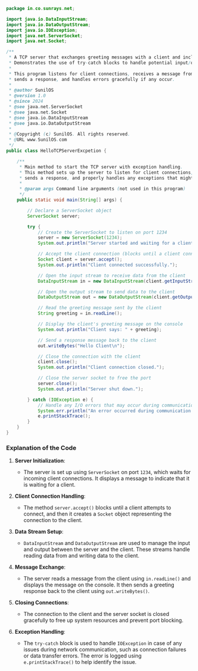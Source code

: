 ```java
package in.co.sunrays.net;

import java.io.DataInputStream;
import java.io.DataOutputStream;
import java.io.IOException;
import java.net.ServerSocket;
import java.net.Socket;

/**
 * A TCP server that exchanges greeting messages with a client and includes exception handling.
 * Demonstrates the use of try-catch blocks to handle potential input/output exceptions during communication.
 * 
 * This program listens for client connections, receives a message from the client,
 * sends a response, and handles errors gracefully if any occur.
 * 
 * @author SunilOS
 * @version 1.0
 * @since 2024
 * @see java.net.ServerSocket
 * @see java.net.Socket
 * @see java.io.DataInputStream
 * @see java.io.DataOutputStream
 * 
 * @Copyright (c) SunilOS. All rights reserved.
 * @URL www.SunilOS.com
 */
public class HelloTCPServerExcpetion {

    /**
     * Main method to start the TCP server with exception handling.
     * This method sets up the server to listen for client connections, reads the client's message,
     * sends a response, and properly handles any exceptions that might occur.
     *
     * @param args Command line arguments (not used in this program)
     */
    public static void main(String[] args) {

        // Declare a ServerSocket object
        ServerSocket server;

        try {
            // Create the ServerSocket to listen on port 1234
            server = new ServerSocket(1234);
            System.out.println("Server started and waiting for a client connection...");

            // Accept the client connection (blocks until a client connects)
            Socket client = server.accept();
            System.out.println("Client connected successfully.");

            // Open the input stream to receive data from the client
            DataInputStream in = new DataInputStream(client.getInputStream());

            // Open the output stream to send data to the client
            DataOutputStream out = new DataOutputStream(client.getOutputStream());

            // Read the greeting message sent by the client
            String greeting = in.readLine();

            // Display the client's greeting message on the console
            System.out.println("Client says: " + greeting);

            // Send a response message back to the client
            out.writeBytes("Hello Client\n");

            // Close the connection with the client
            client.close();
            System.out.println("Client connection closed.");

            // Close the server socket to free the port
            server.close();
            System.out.println("Server shut down.");

        } catch (IOException e) {
            // Handle any I/O errors that may occur during communication
            System.err.println("An error occurred during communication: " + e.getMessage());
            e.printStackTrace();
        }
    }
}
```

### Explanation of the Code
1. **Server Initialization**:
   - The server is set up using `ServerSocket` on port `1234`, which waits for incoming client connections. It displays a message to indicate that it is waiting for a client.

2. **Client Connection Handling**:
   - The method `server.accept()` blocks until a client attempts to connect, and then it creates a `Socket` object representing the connection to the client.

3. **Data Stream Setup**:
   - `DataInputStream` and `DataOutputStream` are used to manage the input and output between the server and the client. These streams handle reading data from and writing data to the client.

4. **Message Exchange**:
   - The server reads a message from the client using `in.readLine()` and displays the message on the console. It then sends a greeting response back to the client using `out.writeBytes()`.

5. **Closing Connections**:
   - The connection to the client and the server socket is closed gracefully to free up system resources and prevent port blocking.

6. **Exception Handling**:
   - The `try-catch` block is used to handle `IOException` in case of any issues during network communication, such as connection failures or data transfer errors. The error is logged using `e.printStackTrace()` to help identify the issue.
